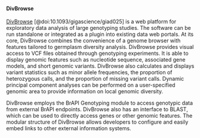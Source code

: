 #### DivBrowse

<!-- Sebastian B -->
[DivBrowse](https://divbrowse.ipk-gatersleben.de/) [@doi:10.1093/gigascience/giad025] is a web platform for exploratory data analysis of large genotyping studies. 
The software can be run standalone or integrated as a plugin into existing data web portals. 
At its core, DivBrowse combines the convenience of a genome browser with features tailored to germplasm diversity analysis. 
DivBrowse provides visual access to VCF files obtained through genotyping experiments. 
It is able to display genomic features such as nucleotide sequence, associated gene models, and short genomic variants. DivBrowse also calculates and displays variant statistics such as minor allele frequencies, the proportion of heterozygous calls, and the proportion of missing variant calls. 
Dynamic principal component analyses can be performed on a user-specified genomic area to provide information on local genomic diversity. 

DivBrowse employs the BrAPI Genotyping module to access genotypic data from external BrAPI endpoints. 
DivBrowse also has an interface to BLAST, which can be used to directly access genes or other genomic features. 
The modular structure of DivBrowse allows developers to configure and easily embed links to other external information systems.